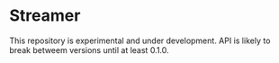 # Streamer
This repository is experimental and under development. API is likely to break betweem versions until at least 0.1.0.
